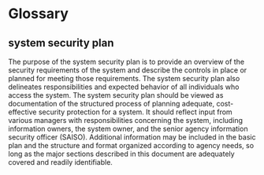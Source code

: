 # Glossary

## system security plan
The purpose of the system security plan is to provide an overview of the security requirements of the system and describe the controls in place or planned for meeting those requirements. The system security plan also delineates responsibilities and expected behavior of all individuals who access the system. The system security plan should be viewed as documentation of the structured process of planning adequate, cost-effective security protection for a system. It should reflect input from various managers with responsibilities concerning the system, including information owners, the system owner, and the senior agency information security officer (SAISO). Additional information may be included in the basic plan and the structure and format organized according to agency needs, so long as the major sections described in this document are adequately covered and readily identifiable.